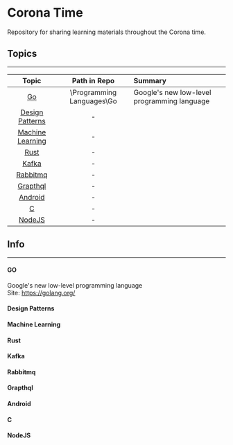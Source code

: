 # Corona Time
Repository for sharing learning materials throughout the Corona time.

## Topics
---

Topic | Path in Repo | Summary 
:----:|:------------:|:------
[Go](#Go) | \Programming Languages\Go | Google's new low-level programming language
[Design Patterns](#Design-Patterns) | - |
[Machine Learning](#Machine-Learning) | - |
[Rust](#Rust) | - |
[Kafka](#Kafka) | - |
[Rabbitmq](#Rabbitmq) | - |
[Grapthql](#Grapthql) | - |
[Android](#Android) | - |
[C](#C) | - |
[NodeJS](#NodeJS) | - |

## Info
---
#### GO
Google's new low-level programming language<br>
Site: https://golang.org/

#### Design Patterns

#### Machine Learning

#### Rust

#### Kafka

#### Rabbitmq

#### Grapthql

#### Android

#### C

#### NodeJS